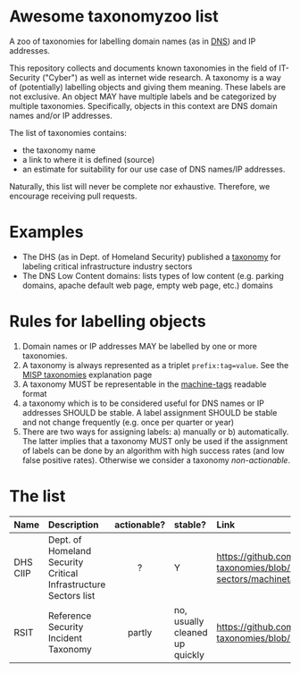 # Awesome taxonomyzoo list

A zoo of taxonomies for labelling domain names (as in [DNS](https://en.wikipedia.org/wiki/Domain_Name_System)) and IP addresses.


This repository collects and documents known taxonomies in the field of IT-Security ("Cyber") as well as internet wide research.
A taxonomy is a way of (potentially) labelling objects and giving them meaning. These labels are not exclusive. An object MAY have multiple labels and be categorized by multiple taxonomies.
Specifically, objects in this context are DNS domain names and/or IP addresses.

The list of taxonomies contains: 

  * the taxonomy name
  * a link to where it is defined (source)
  * an estimate for suitability for our use case of DNS names/IP addresses.

Naturally, this list will never be complete nor exhaustive. Therefore, we encourage receiving pull requests.

# Examples

  * The DHS (as in Dept. of Homeland Security) published a [taxonomy](https://github.com/MISP/misp-taxonomies/blob/master/dhs-ciip-sectors/machinetag.json) for labeling critical infrastructure industry sectors
  * The DNS Low Content domains: lists types of low content (e.g. parking domains, apache default web page, empty web page, etc.) domains
  
  
  
# Rules for labelling objects

1. Domain names or IP addresses MAY be labelled by one or more taxonomies.
2. A taxonomy is always represented as a triplet ``prefix:tag=value``. See the [MISP taxonomies](https://github.com/MISP/misp-taxonomies) explanation page
3. A taxonomy MUST be representable in the [machine-tags](https://github.com/MISP/misp-taxonomies) readable format
4. a taxonomy which is to be considered useful for DNS names or IP addresses SHOULD be stable. A label assignment SHOULD be stable and not change frequently (e.g. once per quarter or year)
5. There are two ways for assigning labels: a) manually or b) automatically. The latter implies that a taxonomy MUST only be used if the assignment of labels can be done by an algorithm with high success rates (and low false positive rates). Otherwise we consider a taxonomy *non-actionable*.


  
# The list

| Name               | Description    | actionable? | stable? | Link | 
|:-------------------|:---------------|:-----:|:-------------|:---------------|
| DHS CIIP           | Dept. of Homeland Security Critical Infrastructure Sectors list | ? | Y | https://github.com/MISP/misp-taxonomies/blob/master/dhs-ciip-sectors/machinetag.json |
| RSIT               | Reference Security Incident Taxonomy | partly | no, usually cleaned up quickly | https://github.com/MISP/misp-taxonomies/blob/master/rsit/machinetag.json|
